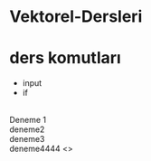 # Vektorel-Dersleri
# ders komutları
* input
* if
<br>
Deneme 1
<br>
deneme2
<br>
deneme3
<br>
deneme4444 
<>

